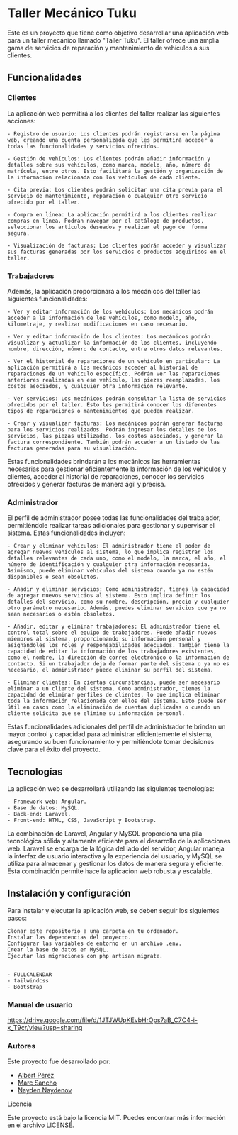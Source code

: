 # Taller Mecánico Tuku


Este es un proyecto que tiene como objetivo desarrollar una aplicación web para un taller mecánico llamado "Taller Tuku". El taller ofrece una amplia gama de servicios de reparación y mantenimiento de vehículos a sus clientes.

## Funcionalidades

### Clientes

La aplicación web permitirá a los clientes del taller realizar las siguientes acciones:

    - Registro de usuario: Los clientes podrán registrarse en la página web, creando una cuenta personalizada que les permitirá acceder a todas las funcionalidades y servicios ofrecidos.

    - Gestión de vehículos: Los clientes podrán añadir información y detalles sobre sus vehículos, como marca, modelo, año, número de matrícula, entre otros. Esto facilitará la gestión y organización de la información relacionada con los vehículos de cada cliente.

    - Cita previa: Los clientes podrán solicitar una cita previa para el servicio de mantenimiento, reparación o cualquier otro servicio ofrecido por el taller.

    - Compra en línea: La aplicación permitirá a los clientes realizar compras en línea. Podrán navegar por el catálogo de productos, seleccionar los artículos deseados y realizar el pago de  forma segura.

    - Visualización de facturas: Los clientes podrán acceder y visualizar sus facturas generadas por los servicios o productos adquiridos en el taller. 
    
  ### Trabajadores

Además, la aplicación proporcionará a los mecánicos del taller las siguientes funcionalidades:

    - Ver y editar información de los vehículos: Los mecánicos podrán acceder a la información de los vehículos, como modelo, año, kilometraje, y realizar modificaciones en caso necesario.

    - Ver y editar información de los clientes: Los mecánicos podrán visualizar y actualizar la información de los clientes, incluyendo nombre, dirección, número de contacto, entre otros datos relevantes.

    - Ver el historial de reparaciones de un vehículo en particular: La aplicación permitirá a los mecánicos acceder al historial de reparaciones de un vehículo específico. Podrán ver las reparaciones anteriores realizadas en ese vehículo, las piezas reemplazadas, los costos asociados, y cualquier otra información relevante.

    - Ver servicios: Los mecánicos podrán consultar la lista de servicios ofrecidos por el taller. Esto les permitirá conocer los diferentes tipos de reparaciones o mantenimientos que pueden realizar.

    - Crear y visualizar facturas: Los mecánicos podrán generar facturas para los servicios realizados. Podrán ingresar los detalles de los servicios, las piezas utilizadas, los costos asociados, y generar la factura correspondiente. También podrán acceder a un listado de las facturas generadas para su visualización.

Estas funcionalidades brindarán a los mecánicos las herramientas necesarias para gestionar eficientemente la información de los vehículos y clientes, acceder al historial de reparaciones, conocer los servicios ofrecidos y generar facturas de manera ágil y precisa.

  ### Administrador
  
El perfil de administrador posee todas las funcionalidades del trabajador, permitiéndole realizar tareas adicionales para gestionar y supervisar el sistema. Estas funcionalidades incluyen:

    - Crear y eliminar vehículos: El administrador tiene el poder de agregar nuevos vehículos al sistema, lo que implica registrar los detalles relevantes de cada uno, como el modelo, la marca, el año, el número de identificación y cualquier otra información necesaria. Asimismo, puede eliminar vehículos del sistema cuando ya no estén disponibles o sean obsoletos.

    - Añadir y eliminar servicios: Como administrador, tienes la capacidad de agregar nuevos servicios al sistema. Esto implica definir los detalles del servicio, como su nombre, descripción, precio y cualquier otro parámetro necesario. Además, puedes eliminar servicios que ya no sean necesarios o estén obsoletos.

    - Añadir, editar y eliminar trabajadores: El administrador tiene el control total sobre el equipo de trabajadores. Puede añadir nuevos miembros al sistema, proporcionando su información personal y asignándoles los roles y responsabilidades adecuados. También tiene la capacidad de editar la información de los trabajadores existentes, como el nombre, la dirección de correo electrónico o la información de contacto. Si un trabajador deja de formar parte del sistema o ya no es necesario, el administrador puede eliminar su perfil del sistema.

    - Eliminar clientes: En ciertas circunstancias, puede ser necesario eliminar a un cliente del sistema. Como administrador, tienes la capacidad de eliminar perfiles de clientes, lo que implica eliminar toda la información relacionada con ellos del sistema. Esto puede ser útil en casos como la eliminación de cuentas duplicadas o cuando un cliente solicita que se elimine su información personal.

Estas funcionalidades adicionales del perfil de administrador te brindan un mayor control y capacidad para administrar eficientemente el sistema, asegurando su buen funcionamiento y permitiéndote tomar decisiones clave para el éxito del proyecto.

## Tecnologías

La aplicación web se desarrollará utilizando las siguientes tecnologías:

    - Framework web: Angular.
    - Base de datos: MySQL.
    - Back-end: Laravel.
    - Front-end: HTML, CSS, JavaScript y Bootstrap.
    
 La combinación de Laravel, Angular y MySQL proporciona una pila tecnológica sólida y altamente eficiente para el desarrollo de la aplicaciones web. Laravel se encarga de la lógica del lado del servidor, Angular maneja la interfaz de usuario interactiva y la experiencia del usuario, y MySQL se utiliza para almacenar y gestionar los datos de manera segura y eficiente. Esta combinación permite hace la aplicacion web robusta y escalable.

## Instalación y configuración

Para instalar y ejecutar la aplicación web, se deben seguir los siguientes pasos:

    Clonar este repositorio a una carpeta en tu ordenador.
    Instalar las dependencias del proyecto.
    Configurar las variables de entorno en un archivo .env.
    Crear la base de datos en MySQL.
    Ejecutar las migraciones con php artisan migrate.


    - FULLCALENDAR
    - tailwindcss
    - Bootstrap
    
    
### Manual de usuario

https://drive.google.com/file/d/1JTJWUpKEvbHrOps7aB_C7C4-i-x_T9cr/view?usp=sharing

### Autores

Este proyecto fue desarrollado por:

   - [Albert Pérez](https://github.com/albertprz1)
   - [Marc Sancho](https://github.com/msanchooo)
   - [Nayden Naydenov](https://github.com/Nayden4)



Licencia

Este proyecto está bajo la licencia MIT. Puedes encontrar más información en el archivo LICENSE.
